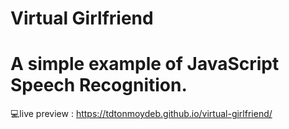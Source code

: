 # Virtual Girlfriend
# A simple example of JavaScript Speech Recognition. 
 
💻live preview : https://tdtonmoydeb.github.io/virtual-girlfriend/
